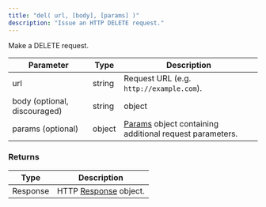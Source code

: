 ```yaml
---
title: "del( url, [body], [params] )"
description: "Issue an HTTP DELETE request."
---
```


Make a DELETE request.

| Parameter | Type | Description |
| --------- | ---- | ----------- |
| url                          | string | Request URL (e.g. `http://example.com`).                                                              |
| body (optional, discouraged) | string | object                                                                                                | Request body; objects will be `x-www-form-urlencoded`. This is discouraged, because sending a DELETE request with a body has [no defined semantics](https://tools.ietf.org/html/rfc7231#section-4.3.5) and may cause some servers to reject it. |
| params (optional)            | object | [Params](/javascript-api/k6-http/params) object containing additional request parameters. |

### Returns

| Type     | Description                                                           |
| -------- | --------------------------------------------------------------------- |
| Response | HTTP [Response](/javascript-api/k6-http/response) object. |
